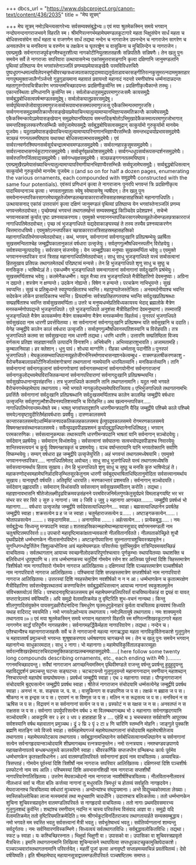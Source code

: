 +++
dbcs_url = "https://www.dsbcproject.org/canon-text/content/436/2035"
title = "मेघ सूत्रम्"

+++
मेघ सूत्रम्
नमोऽचिन्त्यसागरेभ्यः सर्वसम्यक्संबुद्धेभ्यः॥
एवं मया श्रुतमेकस्मिन् समये भगवान् नन्दोपनन्दनागराजभवने विहरति स्म। श्रीमणिरत्नगर्भमहामेघमण्डलकूटागारे महता भिक्षुसंघेन सार्धं महता च बोधिसत्त्वसंघेन सार्धं महता च राजगणेन सार्धं तद्यथा नन्देन च नागराजेन उपनन्देन च नागराजेन सागरेण च अनवतप्तेन च मनस्विना च वरुणेन च तक्षकेन च घृतराष्ट्रेण च वासुकिना च मुचिलिन्देन च नागराजेन।
एवम्प्रमुखैः सर्वनागराजपूर्वङ्गमैश्चतुरशीत्या नागकोटीनियुतशतसहस्रैः सन्निपतितैः सन्निषणैः। तेन खलु पुनः समयेन सर्वे ते नागराजाः सपरिवारा उत्थायासनेभ्य एकांसमुत्तरासङ्गानि कृत्वा दक्षिणानि जानुमण्डलानि पृथिव्यां प्रतिष्ठाप्य येन भगवांस्तेनाञ्जलिं प्रणम्याप्रमेयासङ्खेयैः परमविविधरुचिरैः पुष्पधूपगन्धमाल्यविलेपनचूर्णचीवरच्छत्रध्वजपताकापट्टदामवाद्यतूर्यताडावचरसङ्गीतिरत्नकुसुमरत्नदाममुक्ताहारनागपुष्पमुक्ताजालैर्ग्गर्ञ्जन्तो गुडुगुडायमाना महावातं प्रवायन्तो महानादं नदन्तो रमणीयांश्च धर्म्मनादान्नदन्तः महतागुरुगोरवचित्रीकारेण भगवन्तमभिच्छादयन्तः प्रदक्षिणीकुर्व्वन्ति स्म।
प्रदक्षिणीकृत्यैकान्ते तस्थुः। एकान्तस्थिताः प्रणिधानानि कुर्व्वन्ति स्म। सर्वलोकधातुसमुद्रपरमाणुरजःसमैः कायसमुद्रैः सर्व्वबुद्धबोधिसत्वपर्षन्मण्डलसमुद्रेषु। सर्व्वलोकघातुप्रसरसमुद्रेषु। सर्व्वपृथिव्यप्तेजोवायुपरमाणुरजःसर्व्वरूपावभाससमपरमाणुरजःसु एकैकस्मिन्परमाणुरजसि। सर्व्वगणनासमुद्रसमतिक्रान्तैरसङ्खेयाप्रमेयाचिन्त्यातुल्यामाप्यानभिज्ञाप्यसमतिक्रान्तैः कायमेघसमुद्रैः एकैकस्मिन्कायेऽप्रमेयासङ्खेयान् समुद्रमेघानघिष्ठाय समन्तदिक्‌श्रोतोऽभिमुखादेकैकस्मात्परमाणुरजोभागात् समन्तदिक्कूलस्फरणैरसम्भिन्नैः सर्वपूजामेघसमुद्रैः सर्वबुद्धबोघिसत्वसमुद्रान् सत्कुर्यामो गुरुकुर्यामो मानयेमः पूजयेमः। यदुताप्रमेयासङ्खेयाचिन्त्यातुल्यामाप्यापरिनाणानभिज्ञाप्यैरसम्भिन्नैः समन्तभद्रचर्याप्रभावसमुद्रमेघैः सञ्छन्नं गगनतलमघिष्ठाय यथायथा बोधिसत्त्वात्मभावसमुद्रमेघैः। एवं सर्व्वरत्नवर्णरश्मिघनसर्व्वसूर्यचन्द्रात्मभावमण्डलसमुद्रमेघैः। सर्व्वरत्नहारकुसुमसमुद्रमेघैः। सर्व्वरत्नावभासगर्भकूटागारसमुद्रमेघैः। सर्व्वचूर्णवृक्षकोशसमुद्रमेघैः। सर्व्वगन्धधूपसर्व्वरूपसन्दर्शनसमुद्रमेघैः। सर्व्वरुतनिगर्जितवाद्यसमुद्रमेघैः। सर्वगन्धवृक्षसमुद्रमेघैः। सञ्छन्नङ्गगनतलमघिष्ठाय। एवम्प्रमुखैरप्रमेयासंख्याचिन्त्यातुल्यामाप्यापरिमाणीयानभिज्ञाप्यैरसम्भिन्नैः सर्व्वपूजामेघसमुद्रैः। सर्व्वबुद्धबोधिसत्वान् सत्कुर्यामो गुरुकुर्यामो मानयेमः पूजयेमः॥ (and so on for half a dozen pages, enumerating the various ornaments, each compounded with समुद्रमेघैः  constructed with the same four potentials).
एवंरूपं प्रणिधानं कृत्वा ते नागराजानः पुनरपि भगवन्तं त्रिः प्रदक्षिणीकृत्य पादाभिवन्दनाञ्च कृत्वा। भगवतानुज्ञाताः स्वेषु स्वेष्वासनेषु न्यषीदन्। तेन खलु पुनः समयेनानन्तपरिकरसागरमेघव्यूहतेजोमण्डलच्छत्राकारराजस्त्रिसाहस्रमहासाहस्रिको महानागाधिपतिः। उत्थायासनाद् एकांसं उत्तरासंगं कृत्वा दक्षिणं जानुमण्डलं पृथिव्यां प्रतिष्ठाप्य येन भगवांस्तेनाञ्जलिं प्रणम्य भगवन्तमेतदवोचत्।
पृच्छेयमहं भगवन्तं तथागतमर्हन्तं सम्यक्सम्बुद्धं किञ्चिदेव प्रदेशप्रश्नं , सचेन्मे भगवानवकाशं कुर्यात् पृष्टः प्रश्नव्याकरणाय।
एवमुक्ते भगवाननन्तपरिकरसागरमेघव्यूहतेजोमण्डलछत्राकारराजं नागाधिपतिमेतदवोचत्। पृच्छ त्वं भुजङ्गाधिपते यद्यदेवाकाङ्घस्यहं ते तस्य तस्यैव प्रश्नव्याकरणेन चित्तमाराधयिष्ये।
एवमुक्तेऽनन्तपरिकर च्छत्राकारराजत्रिसाहस्रमहासहस्रिको महानागाधिपतिर्भगवन्तमेतदवोचत्।
कथं, भगवन्, सर्वनागानां सर्वनागदुःखानि प्रतिप्रश्रम्भेयुः प्रहर्षिताः सुखसमन्विताश्चेह जम्बुद्वीपकालानुकालं वर्षधारा उत्सृजेयुः। सर्वतृणगुल्मौषधिवनस्पतीन् विरोहयेयुः। सर्वशस्यान्युत्पादयेयुः। सर्वरसान् संजनयेयुः। येन जाम्बुद्वीपका मनुष्याः सुखसमर्प्पिता भवेयुः॥
एवमुक्ते भगवाननन्तपरिकर राजं त्रिसाह महानागाधिपतिमेतदवोचत्। साधु साधु भुजङ्गाधिपते यत्त्वं सर्व्वसत्वानां हितसुखाय प्रतिपन्नः तथागतमेतदर्थं परिप्रष्टव्यं मन्यसे।
तेन हि भुजङ्गाधिपते शृणु साधु च सुष्ठु च मनसिकुरु। भाषिष्येऽहं ते। एकधर्म्मेण भुजङ्गाधिपते समन्वागतानां सर्वनागानां सर्वदुःखानि प्रश्रंभेयुः। सुखसमर्प्पिताश्च भवेयुः।
कतमेनैकधर्म्मेण। यदुत मैत्र्या तत्र भुजङ्गाधिपते मैत्रीविहारिणो देवमनुष्याः। अग्रिना न दह्यन्ते। शस्त्रेण न क्षण्यन्ते। उदकेन नोह्यन्ते। विषेण न हन्यन्ते। परचक्रेण नाभिभूयन्ते। सुखं स्वप्यन्ति। सुखं च प्रतिबुध्यन्ते स्वपुण्यरक्षिताश्च भवन्ति। महापुण्यतेजस्तेजिताः। अनवमर्दनीयाश्च भवन्ति सदेवकेन लोकेन प्रासादिकाश्च भवन्ति। प्रियदर्शनाः सर्वत्राप्रतिहतगतयश्च भवन्ति सर्वदुःखप्रतिप्रश्रब्धाः सम्प्रहर्षिताश्च भवन्ति सर्व्वसुखसमर्प्पिताः॥
उत्तरे च मनुष्यधर्म्मप्रतिविध्यकायस्य भेदाद् ब्रह्मलोके मैत्रेण मनस्कर्म्मणोपपद्यन्ते भुजङ्गाधिपते। एते भुजङ्गाधिपते अनुशंसा मैत्रीविहारिणां देवमनुष्याणां।
तस्मात्तर्हि भुजङ्गाधिपते मैत्रेण कायकर्म्मणा मैत्रेण वाक्कर्म्मणा मैत्रेण मनस्कर्म्मणा विहर्तव्यं। पुनरपरं भुजगाधिपते सर्वसुखंददा नाम धारणी प्रवर्त्तयितव्या। सा सर्वनागानां सर्वनागदुःखानि प्रतिप्रश्रम्भ यति सर्वसुखानि च ददाति। येनेह जम्बुद्वीपे कालेन कालं वर्षधारा उत्सृजति। सर्व्वतृणगुल्मौषधिवनस्पतिशस्यानि च विरोहयति। तत्र भुजगाधिपते कतमा सा सर्वसुखन्ददा नाम धारणी तद्यथा। धरणि धारणि। उत्तारणि सम्प्रतिष्ठिता विजय वर्णसत्य प्रतिज्ञा साहाज्ञानवति उत्पादनि विनाशनि। अभिषेचणि। अभिव्याहारशुभावति। अजामतामहि। कुम्बालनिवाहा। हर क्लेशान्। धुनु पापं। शोधया मार्ग्गाणि। रीहका धर्म्मतासु पदानीति॥
पुनरपरं भुजगाधिपते। मेघकुलसम्भवाधिष्ठानव्यूहतेजीगर्भनिर्स्माणावभासनज्ञानकेत्वम्बुध - रात्रमण्डलश्रीकरणकाशु - वैरोचनैकबालाग्रकोटीनिर्जातवंशगोत्राणां तथागतानां नामघेयानि धारयितव्यानि। मनसिकर्त्तव्यानि। तानि सर्व्वनागानां सर्वनागकुलानां सर्वनागगोत्राणां सर्वनागसम्भवानां सर्वनागयोनीनां सर्वनागराजानां सर्वनागकुलोद्भवमेघविराजितकन्यानां सर्वनागपरिवाराणां सर्वनागदुःखानि प्रतिप्रश्रम्भयन्ति। सर्वसुखोपधानान्युपसंहरन्ति। तत्र भुजगाधिपते कतमानि तानि तथागतनामानि। यदुत नमो भगवते वैरोचनगर्भमहामेघाय तथागताय। नमो भगवते नागकुलोद्भवमेघविराजिताय॥
एभिर्भुजगाधिपते तथागतनामभिः प्रवर्त्तितैः सर्वनागानां सर्वदुःखानि प्रतिप्रश्रब्धानि सर्वदुःखसमर्प्पिताश्च कालेन कालमिह जम्बुद्वीपे वर्षधारा उत्सृजन्ति सर्वतृणगुल्मौशधीवनस्पतिशस्यानि च विरोहन्ति॥
अथ खल्वनन्तपरिकर..... नागाधिपतिर्भगवन्तमध्येषते स्म। भाषतु भगवांस्तादृशानि धारणीमन्त्रपदानि यैरिह जम्बुद्वीपे पश्चिमे काले पश्चिमे समयेऽनावृष्टावुदीरितैर्महावर्षधाराः प्रवर्षेयुः। दारुणकालसमये कान्तारकालसमयेऽधार्म्मिकजनपदकलिकलहकालसमय ईत्युपद्रवकालसमये रोगमरणकालसमये विषमनक्षत्रसंस्थानकालसमये। सर्वेत्युपद्रवपीडाप्रशमनं कुर्याद्बुद्धाधिष्ठानेनाधितिष्ठतु। भगवान् परमकारुणिकः। सर्वसत्वानुकम्पकः तथारूपाणि धारणीमन्त्रपदानि भाषतां यानि सर्वनागान् सञ्चोदयेयुः। सर्वदेवान् प्रहर्षयेयुः। सर्वमारान् विध्वंशयेयुः। सर्वसत्त्वानां सर्वघातनाः सत्वभयोपद्रवपीडाश्च निवारयेयुः शान्तिस्वस्त्ययनं च कुर्युः विषमनक्षत्रकृतं च प्रशमयेयुः। यञ्च वर्षान्तरायानि यानि भगवतोक्तानि सर्वाणि विष्कम्भयेयुः। सम्यग् वर्षधारा इह जम्बुद्वीपे उत्सृजेयुरिति। अहं भगवन्तं तथागतमध्येषयामि। एवमुक्ते भगवाननन्तपरिकर..... नागाधिपतिमेतद् अवोचत्। साधु साधु भुजगोधिपते यत्त्वं तथागतमध्येषसि सर्वसत्त्वानामर्थाय हिताय सुखाय। तेन हि भुजगाधिपते शृणु साधु च सुष्ठु च मनसि कुरु भाषिप्येऽहं ते। महाकरुणोद्भवमहामेघनिर्न्नादविजृम्भितसूरकेतुनाम धारणी सर्वबुद्घभाषिताधिष्ठितानुमोदिता सर्वसत्त्वानामर्थाय सुखाय। यानावृष्टौ वर्षयति। अतिवृष्टिं धारयति। मरणकान्तारं प्रशमयति। सर्वनागान् सञ्चोदयति। सर्वदेवान् प्रह्लादयति। सर्वमारान् विध्वंसयति सर्वसत्त्वान् सर्वसुखसमर्पितान् करोति। तद्यथा।
महाज्ञानावभासनि श्रीतेजोलक्ष्मीदृढविक्रमवज्रसंहनने परमविरजनिर्मलगुणकेतुसूर्यप्रभे विमलाङ्गयष्टि भर भर संभर
सर सर सिरे २ सुरु २ नागानां। जव २ जिवि २ जुवु २ महानागा आगच्छत........ जम्बुद्वीपे प्रवर्षध्वं
भो महानागा..... वर्षधारा उत्सृजतेह जम्बुद्वीपे सर्वदेवसत्याधिष्ठानेन.... स्वाहा। बह्मसत्याधिष्ठानेन प्रवर्षतेह जम्बुद्वीपे स्वाहा। शक्रसत्येन प्र ह ज ज स्वाहा। चतुर्महाराजसत्येन प्र......। अष्टाङ्गकसत्येन......। श्रोतापन्नसत्येन .......। सकृदागामिस.....। अनागामिस ......। अर्हत्सत्येन....। प्रत्येकबुद्ध.....।
नमः सर्वबुद्धेभ्यः सिध्यन्तु मन्त्रपदानि स्वाहा॥
शतसाहस्रिकान्महामेघान्महायानसूत्राद् वर्षागमनमण्डली नाम चतुःषष्टितमपरिवर्त्तः॥॥
उपचारो महावृष्टिमाकांक्षताभ्यवकाशे नीलवितानवितते। नीलपताकोच्छ्रिते शुचौ पृथवीप्रदेशे धर्म्मभाणकेन नीलासनोपविष्टेन। अष्टाङ्गोपवासिना सुस्नातगात्रशुचिवस्त्रप्रावृतेन। सुगन्धिगन्धोद्वर्त्तितेन त्रिशुल्कभोजिना अयं महामेघमण्डलः परिवर्त्तव्यः पूर्वाभिमुखेन रात्रिन्दिवमव्यवच्छिन्नं वाचयितव्यः। सर्वतथागतान् आयाच्य स्वच्छनीलोदकपरिपूर्णाश्चत्वारः पूर्णकुम्भाः स्थापयितव्याः
यथाशक्ति च बलिविधानं धूपपुष्पाणि च। तत्र धर्म्मभाणकस्य चतुर्दिशं गोमयेन रसेन शर आलिख्य पूर्वस्यां दिशि त्रिहस्तमात्रेण त्रिशीर्षको नाम नागपरिवारो गोमयेन नागराज आलिखितव्यः॥
दक्षिणस्यां दिशि पञ्चहस्तमात्रेण पञ्चशीर्षको नाम नागपरिवारो नागराज आलिखितव्यः। पश्चिमायां दिशि सप्तहस्तमात्रेण सप्तशीर्षको नाम नागपरिवारो नागराज आलिखितव्यः। उत्तरस्यां दिशि नवहस्तेमात्रेण नवशीर्षको न न न आ।
धर्म्मभाणकेन च कृतात्मरक्षेण मैत्रीविहारिणा सर्वसत्त्वेषूपस्थातव्यं करुणाचित्तेन सर्वबुद्धबोधिसत्त्वान् आयाच्य नागानां स्वकुशलमूलेन संविभक्तव्योऽयं विधिः। पश्चादनावृष्टिकालसमय इमं महामेघमण्डलिपरिवर्तं वाचयिष्यत्येकाहं वा द्व्यहं वा यावत् सप्तरात्रेऽवश्यं वर्षयिष्यति। अपि समुद्रो वेलामतिक्रमेन्न तु वृष्टिरिति शुभ-वचनं नान्यथा। किन्तु शीलगुणादिसंयुक्तेन पायसगुडक्षीरौदनादिना त्रिमधुरेण घृतमधुगुडेनाहारं कुर्वता वाचयितव्य इत्यवश्यं सिध्यति यथाह वादिराट् स्वयमिति। नमो भगवतेऽक्षोभ्याय तथागताय। नमोऽमितायुषे तथागताय। नमः शाक्यमुनये तथागताय॥०॥
एवं मया श्रुतमेकस्मिन् समये भगवान् महासागरे विहरति स्म मणिरत्नशिखरकूटागारे महता नागगणेन सार्द्धं परिपूर्णेन नागसहस्रेण। सर्वनागमहर्द्धिकैर्महता नागपरिवारेण। तद्यथा। नन्देन च।
एतैश्चान्यैश्च महानागराजसहस्रैः सर्वे च ते नागराजानो महत्या नागऋद्ध्या महता नागविकुर्वितेनाकाशे गुलुगुलेन च महावातवर्षं प्रमुञ्चन्तो भगवन्तः शुश्रूषाकरणाय धर्मश्रवणाय चागच्छन्ते स्म। तेन च खलु पुनः समयेन भगवान् महानागेभ्यः साधुकारमदात्। साधु २ नागा। भो महानागाः॥
महामेघविकुर्वितालङ्कारव्यूहाः सर्वरत्नशिखरहेमपटरुचिरदाममुक्तिकाहारप्रलम्बनमहासमुद्रमेघैः.....( here follow some twenty long compounds describing ornaments, etc., each ending with  मेघैः )......... गगनमभिच्छादयन्तु। सर्वेषां नागराजान आगच्छन्त्विमस्मिन् पृथिवीमण्डले राजन्तु वर्षन्तु प्रवर्षन्तु हुदुहुदुयन्तु महाविद्युद्दर्शनं प्रमञ्चन्तु घटन्तः सङ्घटन्तः। चटचटयन्तो गुलुगुलुयन्तो महानागनादान् रमणीयान् महाशब्दान् निश्चारयन्तो महाघोषं सम्प्रघोषयन्तः। प्रवर्षध्वं जम्बुद्वीपे स्वाहा।
एथ २ महानागाः स्वाहा। पौण्ड्रनागराजानं संचोदयामि बुद्घसत्येन जम्बुद्वीपे प्रवर्षथ स्वाहा। श्रीतेजं नागराजान संचोदयामि धर्म्मसत्येनेह जम्बुद्वीपे प्रवर्षथ स्वाहा। अनन्तं न. स. सङ्घस ज. प. स.।
वासुकिनाग स वज्रपाणिस ज प स। 
तक्षकं न ब्रह्मस ज प स।
श्रीकण्ठ न स इन्द्रस ज प स।
एरावणं न स विष्णुस ज प स।
मलिन न स रूद्रसत्य ज प स।
मनस्विनं न स ऋषिस ज प स।
विद्रावणं न स सर्वनागानां सत्येन ज प स।
प्रस्फोटं न स यक्षस ज न स।
अनवतप्तं न स राक्षसस ज प स।
सर्वनागा उपर्युपरिसत्येन वर्षथ २
मा विलम्बथागच्छथ भो २ महानागाः सर्वनागहृदगयानि सञ्चोदयामि। आकट्टामि सर २ हर २ धप २ हाहाहाहा हि ४ .... एहेहि थ ३ चचचचरत सर्वक्षेत्राणि आपूरयथ सर्वशस्यानि वर्षथ महावातान् प्रमुञ्चथ। द्रुं २ घ्रि २ पृं २ टा ४ णि चारिणि स्तम्भनि मोहनि। जाङ्गुले पुक्कशि ब्रह्मणि मातङ्गि जये विजये स्वाहा।
सर्वमहामेघगर्ज्ज महामेघतथागतानां संचोदयामि महामेघश्रीतेजाय तथागताय। महामेघस्फोटकाय तथागताय।
सर्वबुद्धानामधिष्ठानेन सर्वबोधिसत्वानामधिष्ठानेन च सर्वनागानां सत्येन सर्वनागहृदयान्सञ्चोदयामि शीघ्रमागच्छथ रत्नत्रयानुमतेन।
नमो रत्नत्रयाय। नमश्चण्डवज्रपाणये महायक्षसेनापतये बन्धबन्धसुरूपे कालरूपिणे स्वाहा। चीवरकर्णिके सप्तजप्तेन ग्रन्थिबन्धः कार्यः पूर्वमेव धर्म्मभाणकेन कृतरक्षाविधानेन। अयं वातमण्डलिपरिवर्तः सर्वनागानां हृदयं नाम वाचयितव्यः। अव्यवचिन्न-त्रिसप्ताहं। गोमयेन पूर्वस्यां दिशि त्रिशीर्षो नाम नागराजः सपरिवार आलिखितव्यः। दक्षिणस्यां दिशि पञ्चशीर्षः प्रस्फोटनो नाम सप आलि। पश्चिमस्यां दिशि अवभासनशिखी नाम नागराजा सप्तशीर्षो नागपरिवारेणालिखितव्यः। उत्तरेण मेघसञ्चोदनो नाम नागराजा नवशीर्षश्चित्रयितव्यः। नीलविताननीलवस्त्रं नीलध्वजं सर्वा च नीला बलिः कर्त्तव्या नागानां तु मधुरवलिः त्रिमधुरं च होतव्यं सर्वाहुतिः नागहृदयेन। मेघराजानश्च चित्रयितव्या वर्षधारां मुञ्चयन्तः। अन्योन्यांश्च संघट्टयमानाः। अन्ते विद्युच्चकोरमाला लेख्याः। स्वस्तिकोल्लोचिका लाजा मत्स्यमांसं तथा मधुभक्षाणि चादधीनि। उदारश्चात्र बलिःकर्तव्यः। ततो धर्म्मभाणकेन शुचिना शुचिवस्त्रप्रावृतेन वातमण्डलिपरिवर्तः स नागहृदयो वाचयितव्यः। ततो नागाः प्रथमदिवसमारभ्य गुलुगुलशब्दं कुर्वन्ति। शब्दांश्च रमणीयान् नदन्ति न चास्य परिवर्तस्य विसंवाद आज्ञा वा।
समुद्रो यदि वेलामतिक्रमेत् ततो वृष्टिरियमतिक्रमेदिति॥ नमः श्रीगर्भकूटविनर्दितराजाय तथागतायार्हते सम्यक्सम्बुद्धाय।
नमो भगवते मम स्वस्ति भवतु सर्वसत्त्वानां मैत्री भवतु। सर्वभूतेष्वभयं भवतु। सर्वतिर्य्यग्गतानां शाम्यन्तु सर्वदुर्गतयः। नमः सर्वनिवारणविस्कम्भिणे। सिध्यत्वयं सर्वतथागतविधिः। सर्वबुद्धावलोकितविधिः। तद्यथा। स्फट ७ स्वाहा। यः कश्चिच्छिरस्नातः। भिक्षुर्वा भिक्षुणी वा। उपासको वा। उपासिका वा शुचिवस्त्रप्रावृतो मैत्रचित्तः। इमानि तथागतनामानि लिखित्वा शुचिन्यासने स्थापयित्वा सप्तधूपकटच्छुकामुत्क्षिपेदाकाशे। पञ्चपञ्चवारांस्तथागतनामानि परिवर्त्तयेत्। महतीं पूजां कृत्वा अनावृष्टौ सप्ताहमव्यवचिन्नं प्रवर्तयितव्यं। देवो वर्षयिष्यति। इति श्रीमहामेघाद् महायानसूत्राद्वातमण्डलीपरिवर्तः पञ्चषष्टितमः समाप्तः॥
